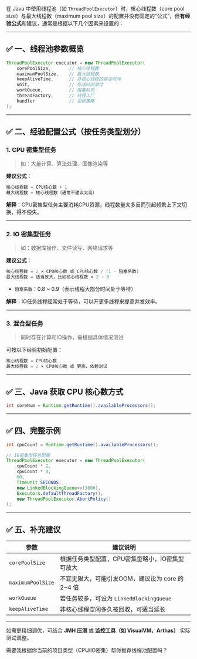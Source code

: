 在 Java 中使用线程池（如 `ThreadPoolExecutor`）时，核心线程数（core pool size）与最大线程数（maximum pool size）的配置并没有固定的“公式”，但**有经验公式**和建议，通常是根据以下几个因素来设置的：

---

## ✅ 一、线程池参数概览

```java
ThreadPoolExecutor executor = new ThreadPoolExecutor(
    corePoolSize,       // 核心线程数
    maximumPoolSize,    // 最大线程数
    keepAliveTime,      // 非核心线程的存活时间
    unit,               // 存活时间单位
    workQueue,          // 阻塞队列
    threadFactory,      // 线程工厂
    handler             // 拒绝策略
);
```

---

## ✅ 二、经验配置公式（按任务类型划分）

### 1. **CPU 密集型任务**

> 如：大量计算、算法处理、图像渲染等

**建议公式**：

```java
核心线程数 = CPU核心数 + 1
最大线程数 = 核心线程数（通常不建议太高）
```

**解释**：CPU密集型任务主要消耗CPU资源，线程数量太多反而引起频繁上下文切换，得不偿失。

---

### 2. **IO 密集型任务**

> 如：数据库操作、文件读写、网络请求等

**建议公式**：

```java
核心线程数 = 2 × CPU核心数 或 CPU核心数 / (1 - 阻塞系数)
最大线程数 = 适当放大，比如核心线程数 × 2 ~ 3
```

* `阻塞系数`：0.8 \~ 0.9（表示线程大部分时间处于等待）

**解释**：IO任务线程经常处于等待，可以开更多线程来提高并发效率。

---

### 3. **混合型任务**

> 同时存在计算和IO操作，需根据具体情况测试

可按以下经验初始配置：

```java
核心线程数 = CPU核心数
最大线程数 = 2 × CPU核心数 或 更高，依赖测试
```

---

## ✅ 三、Java 获取 CPU 核心数方式

```java
int coreNum = Runtime.getRuntime().availableProcessors();
```

---

## ✅ 四、完整示例

```java
int cpuCount = Runtime.getRuntime().availableProcessors();

// IO密集型任务配置
ThreadPoolExecutor executor = new ThreadPoolExecutor(
    cpuCount * 2,
    cpuCount * 4,
    60,
    TimeUnit.SECONDS,
    new LinkedBlockingQueue<>(1000),
    Executors.defaultThreadFactory(),
    new ThreadPoolExecutor.AbortPolicy()
);
```

---

## ✅ 五、补充建议

| 参数                | 建议说明                             |
| ----------------- | -------------------------------- |
| `corePoolSize`    | 根据任务类型配置，CPU密集型略小，IO密集型可放大       |
| `maximumPoolSize` | 不宜无限大，可能引发OOM，建议设为 core 的 2\~4 倍 |
| `workQueue`       | 若任务较多，可设为 `LinkedBlockingQueue`  |
| `keepAliveTime`   | 非核心线程空闲多久被回收，可适当延长               |

---

如需更精细调优，可结合 **JMH 压测** 或 **监控工具（如 VisualVM、Arthas）** 实际测试调整。

需要我根据你当前的项目类型（CPU/IO密集）帮你推荐线程池配置吗？
